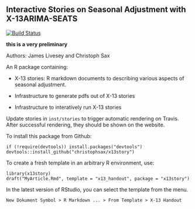 Interactive Stories on Seasonal Adjustment with X-13ARIMA-SEATS
---------------------------------------------------------------

[![Build Status](https://travis-ci.org/christophsax/x13story.svg?branch=master)](https://travis-ci.org/christophsax/x13story)

**this is a very preliminary**

Authors: James Livesey and Christoph Sax

An R package containing:

- X-13 stories: R markdown documents to describing various aspects of seasonal 
  adjustment.

- Infrastructure to generate pdfs out of X-13 stories

- Infrastructure to interatively run X-13 stories


Update stories in `inst/stories` to trigger automatic rendering on Travis. After
successful rendering, they should be shown on the website.


To install this package from Github:

    if (!require(devtools)) install.packages("devtools")
    devtools::install_github("christophsax/x13story")


To create a fresh template in an arbitrary R environment, use:

    library(x13story)
    draft("MyArticle.Rmd", template = "x13_handout", package = "x13story")


In the latest version of RStudio, you can select the template from the menu.

    New Dokument Symbol > R Markdown ... > From Template > X-13 Handout



